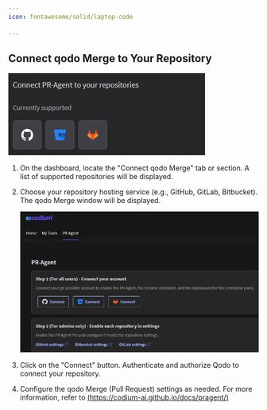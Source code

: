 ```yaml
---
icon: fontawesome/solid/laptop-code

---
```


## Connect qodo Merge to Your Repository

![CONNECT_qodo-Merge](../assets/CONNECT_pr_agent.png)

1.  On the dashboard, locate the "Connect qodo Merge" tab or section. A list of
    supported repositories will be displayed.

2.  Choose your repository hosting service (e.g., GitHub, GitLab, Bitbucket). The qodo Merge window will be displayed.

    ![qodo-Merge_1](../assets/pr-agent_1.png)

3.  Click on the "Connect" button. Authenticate and authorize Qodo to connect
    your repository.

4.  Configure the qodo Merge (Pull Request) settings as needed. For more information, refer to  [(https://codium-ai.github.io/docs/pragent/)](https://codium-ai.github.io/docs/pragent/) 

